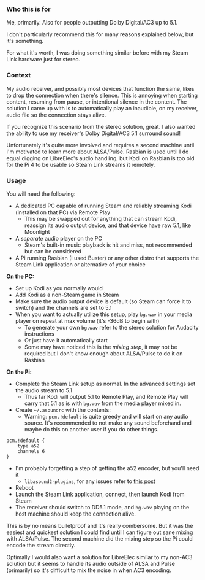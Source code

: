 ### Who this is for
Me, primarily. Also for people outputting Dolby Digital/AC3 up to 5.1.

I don't particularly recommend this for many reasons explained below, but it's something.

For what it's worth, I was doing something similar before with my Steam Link hardware just for stereo.

### Context
My audio receiver, and possibly most devices that function the same, likes to drop the connection when there's silence. This is annoying when starting content, resuming from pause, or intentional silence in the content. The solution I came up with is to automatically play an inaudible, on my receiver, audio file so the connection stays alive.

If you recognize this scenario from the stereo solution, great. I also wanted the ability to use my receiver's Dolby Digital/AC3 5.1 surround sound!

Unfortunately it's quite more involved and requires a second machine until I'm motivated to learn more about ALSA/Pulse. Rasbian is used until I do equal digging on LibreElec's audio handling, but Kodi on Rasbian is too old for the Pi 4 to be usable so Steam Link streams it remotely.

### Usage
You will need the following:

  - A dedicated PC capable of running Steam and reliably streaming Kodi (installed on that PC) via Remote Play
     - This may be swapped out for anything that can stream Kodi, reassign its audio output device, and that device have raw 5.1, like Moonlight
  - A *separate* audio player on the PC
     - Steam's built-in music playback is hit and miss, not recommended but can be considered
  - A Pi running Rasbian (I used Buster) or any other distro that supports the Steam Link application or alternative of your choice

**On the PC:**
  - Set up Kodi as you normally would
  - Add Kodi as a non-Steam game in Steam
  - Make sure the audio output device is default (so Steam can force it to switch) and the channels are set to 5.1
  - When you want to actually utilize this setup, play `bg.wav` in your media player on repeat at max volume (it's -36dB to begin with)
      - To generate your own `bg.wav` refer to the stereo solution for Audacity instructions
      - Or just have it automatically start
      - Some may have noticed this is the *mixing step*, it may not be required but I don't know enough about ALSA/Pulse to do it on Rasbian
        
**On the Pi:**
  - Complete the Steam Link setup as normal. In the advanced settings set the audio stream to 5.1
      - Thus far Kodi will output 5.1 to Remote Play, and Remote Play will carry that 5.1 as is with `bg.wav` from the media player mixed in.
  - Create `~/.asoundrc` with the contents:
    - Warning: `pcm.!default` is quite greedy and will start on any audio source. It's recommended to not make any sound beforehand and maybe do this on another user if you do other things.

```
pcm.!default {
    type a52
    channels 6
}
```
  - I'm probably forgetting a step of getting the a52 encoder, but you'll need it
    - `libasound2-plugins`, for any issues refer to [this post](https://lb.raspberrypi.org/forums/viewtopic.php?p=1425779&sid=6cf7ddc3d31087977d7e03817caa37aa#p1425779) 
  - Reboot
  - Launch the Steam Link application, connect, then launch Kodi from Steam
  - The receiver should switch to DD5.1 mode, and `bg.wav` playing on the host machine should keep the connection alive.
  
This is by no means bulletproof and it's really combersome. But it was the easiest and quickest solution I could find until I can figure out sane mixing with ALSA/Pulse. The second machine did the mixing step so the Pi could encode the stream directly.

Optimally I would also want a solution for LibreElec similar to my non-AC3 solution but it seems to handle its audio outside of ALSA and Pulse (primarily) so it's difficult to mix the noise in when AC3 encoding.